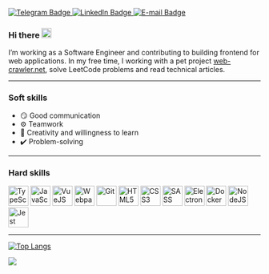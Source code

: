 <p>
  <a href="http://t.me/pxwder">
    <img src="https://img.shields.io/badge/Telegram-grey?style=for-the-badge&logo=telegram&logoColor=white" alt="Telegram Badge">
  </a>
  <a href="https://www.linkedin.com/in/chok8356/">
    <img src="https://img.shields.io/badge/LinkedIn-grey?style=for-the-badge&logo=linkedin&logoColor=white" alt="LinkedIn Badge">
  </a>
  <a href="mailto:trustforever@mail.ru">
    <img src="https://img.shields.io/badge/E--Mail-grey?style=for-the-badge&logo=mail.ru&logoColor=white" alt="E-mail Badge">
  </a>
</p>

### Hi there <img src="https://media.giphy.com/media/hvRJCLFzcasrR4ia7z/giphy.gif" width="20">

I’m working as a Software Engineer and contributing to building frontend for  web applications. In my free time, I working with a pet project <a href="https://web-crawler.net/">web-crawler.net</a>, solve LeetCode problems and read technical articles.

---

### Soft skills

- 😏 Good communication
- ⚙️ Teamwork
- 📓 Creativity and willingness to learn
- ✔️ Problem-solving

---

### Hard skills

<p>
<img src="https://cdn.jsdelivr.net/gh/devicons/devicon/icons/typescript/typescript-original.svg" title="TypeScript" alt="TypeScript" width="40" />
<img src="https://cdn.jsdelivr.net/gh/devicons/devicon/icons/javascript/javascript-original.svg" title="JavaScript" alt="JavaScript" width="40"/>
<img src="https://cdn.jsdelivr.net/gh/devicons/devicon/icons/vuejs/vuejs-original.svg" title="VueJS" alt="VueJS" width="40" />
<img src="https://cdn.jsdelivr.net/gh/devicons/devicon/icons/webpack/webpack-original.svg" title="Webpack" alt="Webpack" width="40" />
<img src="https://cdn.jsdelivr.net/gh/devicons/devicon/icons/git/git-original.svg" title="Git" alt="Git" width="40" />
<img src="https://cdn.jsdelivr.net/gh/devicons/devicon/icons/html5/html5-original.svg" title="HTML5" alt="HTML5" width="40" />
<img src="https://cdn.jsdelivr.net/gh/devicons/devicon/icons/css3/css3-original.svg" title="CSS3" alt="CSS3" width="40" />
<img src="https://cdn.jsdelivr.net/gh/devicons/devicon/icons/sass/sass-original.svg" title="SASS" alt="SASS" width="40" />
<img src="https://cdn.jsdelivr.net/gh/devicons/devicon/icons/electron/electron-original.svg" title="Electron" alt="Electron" width="40" />
<img src="https://cdn.jsdelivr.net/gh/devicons/devicon/icons/docker/docker-original.svg" title="Docker" alt="Docker" width="40" />
<img src="https://cdn.jsdelivr.net/gh/devicons/devicon/icons/nodejs/nodejs-original.svg" title="NodeJS" alt="NodeJS" width="40" />
<img src="https://cdn.jsdelivr.net/gh/devicons/devicon/icons/jest/jest-plain.svg" title="Jest" alt="Jest" width="40" />
</p>

---

[![Top Langs](https://github-readme-stats.vercel.app/api/top-langs/?username=chok8356&layout=compact)](https://github.com/anuraghazra/github-readme-stats)

<img src="https://komarev.com/ghpvc/?username=chok8356&style=flat-square&color=blue">
